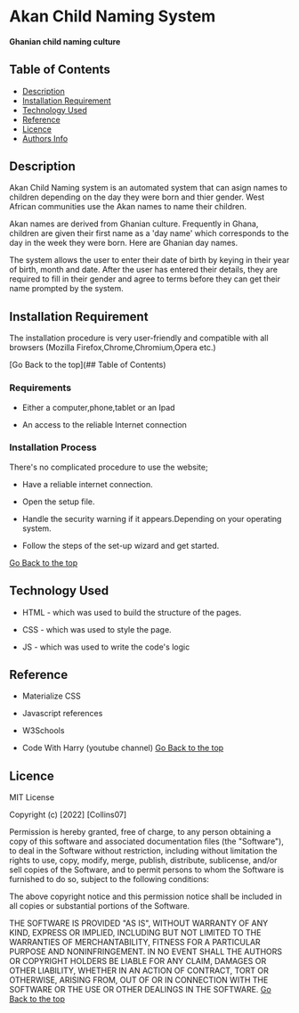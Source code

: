 # Akan Child Naming System

#### Ghanian child naming culture

## Table of Contents

+ [Description](#description)
+ [Installation Requirement](#Installation)
+ [Technology Used](#technology-used)
+ [Reference](#reference)
+ [Licence](#licence)
+ [Authors Info](#author-Info)

## Description
<p>Akan Child Naming system is an automated system that can asign names to children
depending on the day they were born and thier gender. West African communities use
the Akan names to name their children.</p>

<p>Akan names are derived from Ghanian culture. Frequently in Ghana, children are given
their first name as a 'day name' which corresponds to the day in the week they were
born. Here are Ghanian day names.</p>

<p> The system allows the user to enter their date of birth by keying in their year
of birth, month and date. After the user has entered their details, they are required
to fill in their gender and agree to terms before they can get their name prompted
by the system.</p>

## Installation Requirement
The installation procedure is very user-friendly and compatible with all browsers
(Mozilla Firefox,Chrome,Chromium,Opera etc.)

[Go Back to the top](## Table of Contents)


### Requirements

* Either a computer,phone,tablet or an Ipad

* An access to the reliable Internet connection

### Installation Process
There's no complicated procedure to use the website;

* Have a reliable internet connection.

* Open the setup file.

* Handle the security warning if it appears.Depending on your operating system.

* Follow the steps of the set-up wizard and get started.

[Go Back to the top](##-Table-of-Contents)

## Technology Used
* HTML - which was used to build the structure of the pages.

* CSS - which was used to style the page.

* JS - which was used to write the code's logic

## Reference
* Materialize CSS

* Javascript references

* W3Schools

* Code With Harry (youtube channel)
[Go Back to the top](##-Table-of-Contents)

## Licence

MIT License

Copyright (c) [2022] [Collins07]

Permission is hereby granted, free of charge, to any person obtaining a copy
of this software and associated documentation files (the "Software"), to deal
in the Software without restriction, including without limitation the rights
to use, copy, modify, merge, publish, distribute, sublicense, and/or sell
copies of the Software, and to permit persons to whom the Software is
furnished to do so, subject to the following conditions:

The above copyright notice and this permission notice shall be included in all
copies or substantial portions of the Software.

THE SOFTWARE IS PROVIDED "AS IS", WITHOUT WARRANTY OF ANY KIND, EXPRESS OR
IMPLIED, INCLUDING BUT NOT LIMITED TO THE WARRANTIES OF MERCHANTABILITY,
FITNESS FOR A PARTICULAR PURPOSE AND NONINFRINGEMENT. IN NO EVENT SHALL THE
AUTHORS OR COPYRIGHT HOLDERS BE LIABLE FOR ANY CLAIM, DAMAGES OR OTHER
LIABILITY, WHETHER IN AN ACTION OF CONTRACT, TORT OR OTHERWISE, ARISING FROM,
OUT OF OR IN CONNECTION WITH THE SOFTWARE OR THE USE OR OTHER DEALINGS IN THE
SOFTWARE.
[Go Back to the top](##-Table-of-Contents)